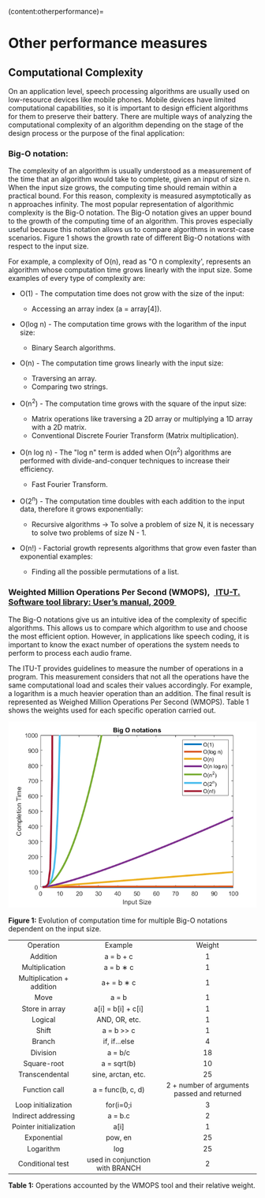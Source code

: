 (content:otherperformance)=
# Other performance measures

## Computational Complexity

On an application level, speech processing algorithms are usually used
on low-resource devices like mobile phones. Mobile devices have limited
computational capabilities, so it
is important to design efficient algorithms for them to preserve their battery. There are multiple
ways of analyzing the computational complexity of an algorithm depending
on the stage of the design process or the purpose of the final
application:

  

### Big-O notation:

  

The complexity of an algorithm is usually understood as a measurement of
the time that an algorithm would take to complete, given an input of
size n. When the input size grows, the computing time should
remain within a practical bound. For this reason, complexity is measured
asymptotically as n approaches infinity. The most popular representation
of algorithmic complexity is the Big-O notation. The Big-O notation
gives an upper bound to the growth of the computing time of an
algorithm. This proves especially useful because this notation allows
us to compare algorithms in worst-case scenarios. Figure 1 shows the
growth rate of different Big-O notations with respect to the input size.

For example, a complexity of O(n), read as "O n complexity', represents
an algorithm whose computation time grows linearly with the input size.
Some examples of every type of complexity are:

  

-   O(1) - The computation time does not grow with the size of the
    input:  
    -   Accessing an array index (a = array\[4\]).  
          
-   O(log n) - The computation time grows with the logarithm of the
    input size:
    -   Binary Search algorithms.  
          
-   O(n) - The computation time grows linearly with the input size:
    -   Traversing an array.
    -   Comparing two strings.  
          
-   O(n<sup>2</sup>) - The computation time grows with the square of the
    input size:
    -   Matrix operations like traversing a 2D array or multiplying a 1D
        array with a 2D matrix.
    -   Conventional Discrete Fourier Transform (Matrix
        multiplication).  
          
-   O(n log n) - The "log n" term is added when O(n<sup>2</sup>)
    algorithms are performed with divide-and-conquer techniques to
    increase their efficiency.
    -   Fast Fourier Transform.  
          
-   O(2<sup>n</sup>) - The computation time doubles with each addition
    to the input data, therefore it grows exponentially:
    -   Recursive algorithms → To solve a problem of size N, it is
        necessary to solve two problems of size N - 1.  
          
-   O(n!) - Factorial growth represents algorithms that grow even faster
    than exponential examples:
    -   Finding all the possible permutations of a list.

  

  

### Weighted Million Operations Per Second (WMOPS),  [ ITU-T. Software tool library: User’s manual, 2009 ](https://www.itu.int/rec/T-REC-G.191-200911-S/en)

  

The Big-O notations give us an intuitive idea of the complexity of
specific algorithms. This allows us to compare which algorithm to use
and choose the most efficient option. However, in applications like
speech coding, it is important to know the exact number of operations
the system needs to perform to process each audio frame.

The ITU-T provides guidelines to measure the number of operations in a
program. This measurement considers that not all the operations
have the same computational load and scales their values accordingly.
For example, a logarithm is a much heavier operation than an addition.
The final result is represented as Weighed Million Operations Per Second
(WMOPS). Table 1 shows the weights used for each specific operation
carried out.

  

  

  

  
![bigo](attachments/175510471.png)

**Figure 1:** Evolution of computation time for multiple Big-O notations
dependent on the input size.

  

  


  

|                           |                                |                                           |
|:----------------------:|:------------------------:|:---------------------:|
|         Operation         |            Example             |                  Weight                   |
|         Addition          |           a = b + c            |                     1                     |
|      Multiplication       |           a = b ∗ c            |                     1                     |
| Multiplication + addition |           a+ = b ∗ c           |                     1                     |
|           Move            |             a = b              |                     1                     |
|      Store in array       |    a\[i\] = b\[i\] + c\[i\]    |                     1                     |
|          Logical          |         AND, OR, etc.          |                     1                     |
|           Shift           |          a = b \>\> c          |                     1                     |
|          Branch           |         if, if...else          |                     4                     |
|         Division          |            a = b/c             |                    18                     |
|        Square-root        |          a = sqrt(b)           |                    10                     |
|      Transcendental       |       sine, arctan, etc.       |                    25                     |
|       Function call       |       a = func(b, c, d)        | 2 + number of arguments passed and returned |
|    Loop initialization    |           for(i=0;i            |                     3                     |
|    Indirect addressing    |            a = b.c             |                     2                     |
|  Pointer initialization   |             a\[i\]             |                     1                     |
|        Exponential        |            pow, en             |                    25                     |
|         Logarithm         |              log               |                    25                     |
|     Conditional test      | used in conjunction with BRANCH |                     2                     |

**Table 1:** Operations accounted by the WMOPS tool and their relative
weight.
